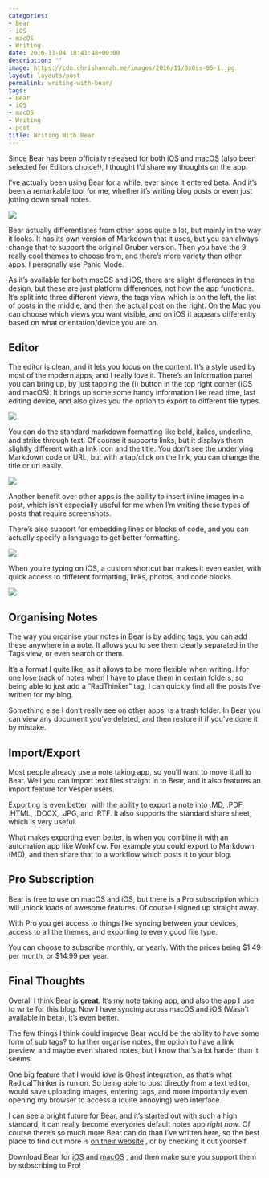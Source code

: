 ```yaml
---
categories:
- Bear
- iOS
- macOS
- Writing
date: 2016-11-04 18:41:48+00:00
description: ''
image: https://cdn.chrishannah.me/images/2016/11/0x0ss-85-1.jpg
layout: layouts/post
permalink: writing-with-bear/
tags:
- Bear
- iOS
- macOS
- Writing
- post
title: Writing With Bear
---
```


<div class="kg-card-markdown">
<p>Since Bear has been officially released for both <a href="https://geo.itunes.apple.com/us/app/bear-beautiful-writing-app/id1016366447?at=1010l4Hj&amp;ct=website&amp;ls=1&amp;mt=8">iOS</a> and <a href="https://geo.itunes.apple.com/us/app/bear-beautiful-writing-app/id1091189122?at=1010l4Hj&amp;ct=website&amp;ls=1&amp;mt=12">macOS</a> (also been selected for Editors choice!), I thought I’d share my thoughts on the app.</p>
<p>I’ve actually been using Bear for a while, ever since it entered beta. And it&#8217;s been a remarkable tool for me, whether it&#8217;s writing blog posts or even just jotting down small notes.</p>
</div>
<p><img class="alignnone size-full wp-image-602" src="https://chrishannah.me/wp-content/uploads/2016/11/IMG_0167.png" /></p>
<div class="kg-card-markdown">
<p>Bear actually differentiates from other apps quite a lot, but mainly in the way it looks. It has its own version of Markdown that it uses, but you can always change that to support the original Gruber version. Then you have the 9 really cool themes to choose from, and there&#8217;s more variety then other apps. I personally use Panic Mode.</p>
<p>As it’s available for both macOS and iOS, there are slight differences in the design, but these are just platform differences, not how the app functions.<br />
It’s split into three different views, the tags view which is on the left, the list of posts in the middle, and then the actual post on the right. On the Mac you can choose which views you want visible, and on iOS it appears differently based on what orientation/device you are on.</p>
<h2 id="editor">Editor</h2>
<p>The editor is clean, and it lets you focus on the content. It’s a style used by most of the modern apps, and I really love it. There’s an Information panel you can bring up, by just tapping the (i) button in the top right corner (iOS and macOS). It brings up some some handy information like read time, last editing device, and also gives you the option to export to different file types.</p>
<p><img class="alignnone size-full wp-image-604" src="https://chrishannah.me/wp-content/uploads/2016/11/Fri-4-11-4-38pm-33.png" /></p>
<p>You can do the standard markdown formatting like bold, italics, underline, and strike through text. Of course it supports links, but it displays them slightly different with a link icon and the title. You don’t see the underlying Markdown code or URL, but with a tap/click on the link, you can change the<br />
title or url easily.</p>
<p><img class="alignnone size-full wp-image-605" src="https://chrishannah.me/wp-content/uploads/2016/11/Fri-4-11-4-33pm-32.png" /></p>
<p>Another benefit over other apps is the ability to insert inline images in a post, which isn&#8217;t especially useful for me when I&#8217;m writing these types of posts that require screenshots.</p>
<p>There’s also support for embedding lines or blocks of code, and you can actually specify a language to get better formatting.</p>
<p><img class="alignnone size-full wp-image-606" src="https://chrishannah.me/wp-content/uploads/2016/11/Fri-4-11-4-31pm-35.png" /></p>
<p>When you’re typing on iOS, a custom shortcut bar makes it even easier, with quick access to different formatting, links, photos, and code blocks.</p>
<p><img class="alignnone size-full wp-image-607" src="https://chrishannah.me/wp-content/uploads/2016/11/IMG_0168.png" /></p>
<h2 id="organisingnotes">Organising Notes</h2>
<p>The way you organise your notes in Bear is by adding tags, you can add these anywhere in a note. It allows you to see them clearly separated in the Tags view, or even search or them.</p>
<p>It’s a format I quite like, as it allows to be more flexible when writing. I for one lose track of notes when I have to place them in certain folders, so being able to just add a “RadThinker” tag, I can quickly find all the posts I’ve written for my blog.</p>
<p>Something else I don’t really see on other apps, is a trash folder. In Bear you can view any document you’ve deleted, and then restore it if you’ve done it by mistake.</p>
<h2 id="importexport">Import/Export</h2>
<p>Most people already use a note taking app, so you’ll want to move it all to Bear. Well you can import text files straight in to Bear, and it also features an import feature for Vesper users.</p>
<p>Exporting is even better, with the ability to export a note into .MD, .PDF, .HTML, .DOCX, .JPG, and .RTF. It also supports the standard share sheet, which is very useful.</p>
<p>What makes exporting even better, is when you combine it with an automation app like Workflow. For example you could export to Markdown (MD), and then share that to a workflow which posts it to your blog.</p>
<h2 id="prosubscription">Pro Subscription</h2>
<p>Bear is free to use on macOS and iOS, but there is a Pro subscription which will unlock loads of awesome features. Of course I signed up straight away.</p>
<p>With Pro you get access to things like syncing between your devices, access to all the themes, and exporting to every good file type.</p>
<p>You can choose to subscribe monthly, or yearly. With the prices being $1.49 per month, or $14.99 per year.</p>
<h2 id="finalthoughts">Final Thoughts</h2>
<p>Overall I think Bear is <strong>great</strong>. It’s my note taking app, and also the app I use to write for this blog. Now I have syncing across macOS and iOS (Wasn’t available in beta), it’s even better.</p>
<p>The few things I think could improve Bear would be the ability to have some form of sub tags? to further organise notes, the option to have a link preview, and maybe even shared notes, but I know that’s a lot harder than it seems.</p>
<p>One big feature that I would <em>love</em> is <a href="http://ghost.org">Ghost</a> integration, as that’s what RadicalThinker is run on. So being able to post directly from a text editor, would save uploading images, entering tags, and more importantly even opening my browser to access a (quite annoying) web interface.</p>
<p>I can see a bright future for Bear, and it’s started out with such a high standard, it can really become everyones default notes app <em>right now</em>. Of course there’s so much more Bear can do than I’ve written here, so the best place to find out more is <a href="http://www.bear-writer.com/">on their website</a> , or by checking it out yourself.</p>
<p>Download Bear for <a href="https://geo.itunes.apple.com/us/app/bear-beautiful-writing-app/id1016366447?at=1010l4Hj&amp;ct=website&amp;ls=1&amp;mt=8">iOS</a> and <a href="https://geo.itunes.apple.com/us/app/bear-beautiful-writing-app/id1091189122?at=1010l4Hj&amp;ct=website&amp;ls=1&amp;mt=12">macOS</a> , and then make sure you support them by subscribing to Pro!</p>
</div>
